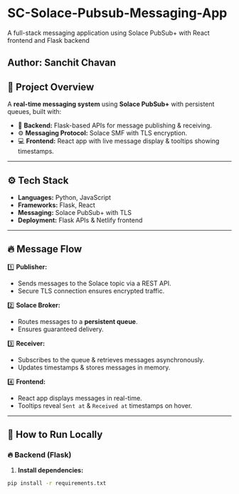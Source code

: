 # SC-Solace-Pubsub-Messaging-App
A full-stack messaging application using Solace PubSub+ with React frontend and Flask backend

**Author:** Sanchit Chavan   
---

## 📌 **Project Overview**
A **real-time messaging system** using **Solace PubSub+** with persistent queues, built with:
- 🐍 **Backend:** Flask-based APIs for message publishing & receiving.  
- ⚙️ **Messaging Protocol:** Solace SMF with TLS encryption.  
- 💻 **Frontend:** React app with live message display & tooltips showing timestamps.  

---

## ⚙️ **Tech Stack**
- **Languages:** Python, JavaScript  
- **Frameworks:** Flask, React  
- **Messaging:** Solace PubSub+ with TLS  
- **Deployment:** Flask APIs & Netlify frontend  

---

## 🔥 **Message Flow**
1️⃣ **Publisher:**  
- Sends messages to the Solace topic via a REST API.  
- Secure TLS connection ensures encrypted traffic.  

2️⃣ **Solace Broker:**  
- Routes messages to a **persistent queue**.  
- Ensures guaranteed delivery.  

3️⃣ **Receiver:**  
- Subscribes to the queue & retrieves messages asynchronously.  
- Updates timestamps & stores messages in memory.  

4️⃣ **Frontend:**  
- React app displays messages in real-time.  
- Tooltips reveal `Sent at` & `Received at` timestamps on hover.  

---

## 🚀 **How to Run Locally**
### 🔥 **Backend (Flask)**  
1. **Install dependencies:**  
```bash
pip install -r requirements.txt
